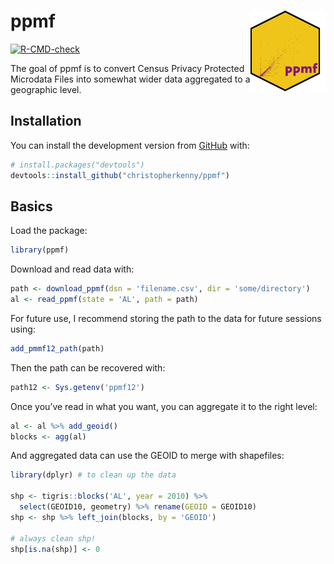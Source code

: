 
<!-- README.md is generated from README.Rmd. Please edit that file -->

# ppmf <a href='https://christopherkenny.github.io/ppmf'><img src='man/figures/logo.png' align="right" height="129" /></a>

<!-- badges: start -->

[![R-CMD-check](https://github.com/christopherkenny/ppmf/workflows/R-CMD-check/badge.svg)](https://github.com/christopherkenny/ppmf/actions)
<!-- badges: end -->

The goal of ppmf is to convert Census Privacy Protected Microdata Files
into somewhat wider data aggregated to a geographic level.

## Installation

You can install the development version from
[GitHub](https://github.com/) with:

``` r
# install.packages("devtools")
devtools::install_github("christopherkenny/ppmf")
```

## Basics

Load the package:

``` r
library(ppmf)
```

Download and read data with:

``` r
path <- download_ppmf(dsn = 'filename.csv', dir = 'some/directory')
al <- read_ppmf(state = 'AL', path = path)
```

For future use, I recommend storing the path to the data for future
sessions using:

``` r
add_pmmf12_path(path)
```

Then the path can be recovered with:

``` r
path12 <- Sys.getenv('ppmf12')
```

Once you’ve read in what you want, you can aggregate it to the right
level:

``` r
al <- al %>% add_geoid()
blocks <- agg(al)
```

And aggregated data can use the GEOID to merge with shapefiles:

``` r
library(dplyr) # to clean up the data

shp <- tigris::blocks('AL', year = 2010) %>% 
  select(GEOID10, geometry) %>% rename(GEOID = GEOID10)
shp <- shp %>% left_join(blocks, by = 'GEOID')

# always clean shp!
shp[is.na(shp)] <- 0
```
